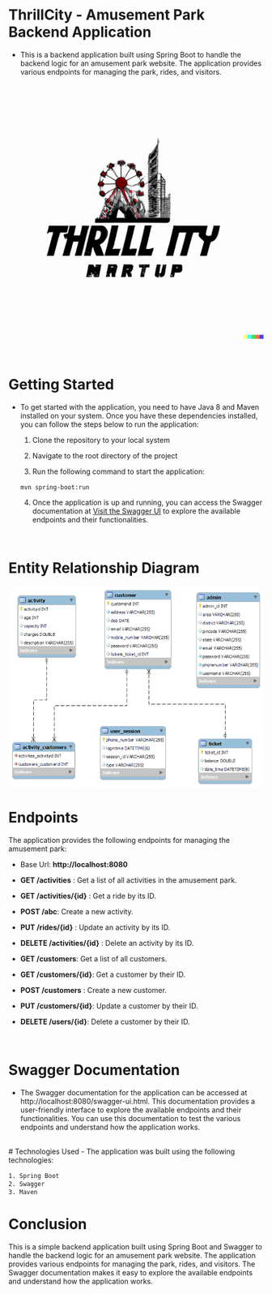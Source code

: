 # **ThrillCity** - Amusement Park Backend Application

* This is a backend application built using Spring Boot to handle the backend logic for an amusement park website. The application provides various endpoints for managing the park, rides, and visitors.

![Amusement park image]( /AmusementPark.jpeg)


<br>

# Getting Started

* To get started with the application, you need to have Java 8 and Maven installed on your system. Once you have these dependencies installed, you can follow the steps below to run the application:

    1. Clone the repository to your local system

    2. Navigate to the root directory of the project

    3. Run the following command to start the application:
 
    ```
    mvn spring-boot:run 
    ```
    4. Once the application is up and running, you can access the Swagger documentation at <span> [Visit the Swagger UI](http://localhost:8080/swagger-ui.html)</span> to explore the available endpoints and their functionalities.

<br>


# Entity Relationship Diagram

![ER Diagram image]( /ThrillCityER.png "Amusement Park")

# Endpoints
The application provides the following endpoints for managing the amusement park:

- Base Url: **http://localhost:8080**

- **GET /activities** : Get a list of all activities in the amusement park.

- **GET /activities/{id}** : Get a ride by its ID.

- **POST /abc**: Create a new activity.

- **PUT /rides/{id}** : Update an activity by its ID.

- **DELETE /activities/{id}** : Delete an activity by its ID.

- **GET /customers**: Get a list of all customers.

- **GET /customers/{id}**: Get a customer by their ID.

- **POST /customers** : Create a new customer.

- **PUT /customers/{id}**: Update a customer by their ID.

- **DELETE /users/{id}**: Delete a customer by their ID.

<br>


# Swagger Documentation
* The Swagger documentation for the application can be accessed at http://localhost:8080/swagger-ui.html. This documentation provides a user-friendly interface to explore the available endpoints and their functionalities. You can use this documentation to test the various endpoints and understand how the application works.
<br>
# Technologies Used
- The application was built using the following technologies:

    1. Spring Boot
    2. Swagger
    3. Maven

# Conclusion
This is a simple backend application built using Spring Boot and Swagger to handle the backend logic for an amusement park website. The application provides various endpoints for managing the park, rides, and visitors. The Swagger documentation makes it easy to explore the available endpoints and understand how the application works.
